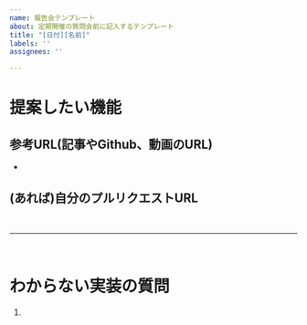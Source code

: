 ```yaml
---
name: 報告会テンプレート
about: 定期開催の質問会前に記入するテンプレート
title: "[日付][名前]"
labels: ''
assignees: ''

---
```


# 提案したい機能
## 参考URL(記事やGithub、動画のURL)
-

## (あれば)自分のプルリクエストURL

<br>

***
<br>

# わからない実装の質問
1.
